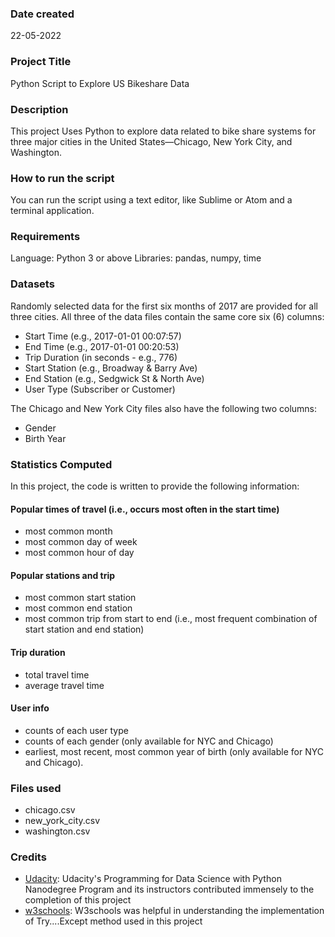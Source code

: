### Date created
22-05-2022

### Project Title
Python Script to Explore US Bikeshare Data

### Description
This project Uses Python to explore data related to bike share systems for three major cities in the United States—Chicago, New York City, and Washington.

### How to run the script
You can run the script using a text editor, like Sublime or Atom and a terminal application.

### Requirements
Language: Python 3 or above
Libraries: pandas, numpy, time

### Datasets
Randomly selected data for the first six months of 2017 are provided for all three cities. All three of the data files contain the same core six (6) columns:

- Start Time (e.g., 2017-01-01 00:07:57)
- End Time (e.g., 2017-01-01 00:20:53)
- Trip Duration (in seconds - e.g., 776)
- Start Station (e.g., Broadway & Barry Ave)
- End Station (e.g., Sedgwick St & North Ave)
- User Type (Subscriber or Customer)

The Chicago and New York City files also have the following two columns:
- Gender
- Birth Year

### Statistics Computed
In this project, the code is written to provide the following information:

#### Popular times of travel (i.e., occurs most often in the start time)
* most common month
* most common day of week
* most common hour of day
#### Popular stations and trip
* most common start station
* most common end station
* most common trip from start to end (i.e., most frequent combination of start station and end station)
#### Trip duration
* total travel time
* average travel time
#### User info
* counts of each user type
* counts of each gender (only available for NYC and Chicago)
* earliest, most recent, most common year of birth (only available for NYC and Chicago).


### Files used
- chicago.csv
- new_york_city.csv
- washington.csv

### Credits
* [Udacity](https://classroom.udacity.com/nanodegrees/nd104/dashboard/overview): Udacity's Programming for Data Science with Python Nanodegree Program and its instructors contributed immensely to the completion of this project
* [w3schools](https://www.w3schools.com/python/python_try_except.asp): W3schools was helpful in understanding the implementation of Try....Except method used in this project
